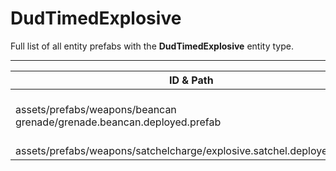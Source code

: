 # DudTimedExplosive
Full list of all <Badge type="warning" text="2"/> entity prefabs with the **DudTimedExplosive** entity type.

---
| ID & Path |
| --- |
| <a href="#2144399804"><Badge id="2144399804" type="tip" text="#"/></a> <Badge type="tip" text="2144399804"/> <Badge type="info" text="RealmedRemove"/> <Badge type="info" text="SoundPlayer"/> <Badge type="info" text="HideUntilMobile"/> <br> assets/prefabs/weapons/beancan grenade/grenade.beancan.deployed.prefab |
| <a href="#2742759844"><Badge id="2742759844" type="tip" text="#"/></a> <Badge type="tip" text="2742759844"/> <Badge type="info" text="RendererBatch"/> <Badge type="info" text="SoundPlayer"/> <Badge type="info" text="RealmedRemove"/> <br> assets/prefabs/weapons/satchelcharge/explosive.satchel.deployed.prefab |
